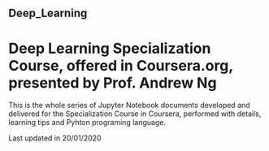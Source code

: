 ## Deep_Learning
# Deep Learning Specialization Course, offered in Coursera.org, presented by Prof. Andrew Ng

This is the whole series of Jupyter Notebook documents developed and delivered for the Specialization Course in Coursera, 
performed with details, learning tips and Pyhton programing language.

Last updated in 20/01/2020
